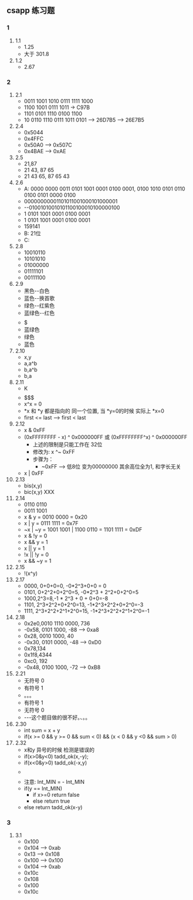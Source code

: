 ## csapp 练习题

### 1
1. 1.1
   - 1.25
   - 大于 301.8
2. 1.2
   - 2.67

### 2
1. 2.1
   - 0011 1001 1010 0111 1111 1000
   - 1100 1001 0111 1011 -> C97B
   - 1101 0101 1110 0100 1100
   - 10 0110 1110 0111 1011 0101 --> 26D7B5 --> 26E7B5
2. 2.4
   - 0x5044
   - 0x4FFC
   - 0x50A0 --> 0x507C
   - 0x4BAE --> 0xAE
3. 2.5
   - 21,87
   - 21 43, 87 65
   - 21 43 65, 87 65 43
4. 2.6
   - A: 0000 0000 0011 0101 1001 0001 0100 0001, 0100 1010 0101 0110 0100 0101 0000 0100
   - 00000000001101011001000101000001
   - --01001010010101100100010100000100
   - 1 0101 1001 0001 0100 0001
   - 1 0101 1001 0001 0100 0001
   - 159141
   - B: 21位
   - C: 
5. 2.8
   - 10010110
   - 10101010
   - 01000000
   - 01111101
   - 00111100
6. 2.9
   - 黑色--白色
   - 蓝色--换首歌
   - 绿色--红紫色
   - 蓝绿色--红色
   - $$$$$$$$$$$$$$$$$$$$$
   - 蓝绿色
   - 绿色
   - 蓝色
7. 2.10
   - x,y
   - a,a^b
   - b,a^b
   - b,a
8. 2.11
   - K
   - $$$$$$$$$$$
   - x^x = 0
   - *x 和 *y 都是指向的 同一个位置, 当 \*y=0的时候 实际上 \*x=0
   - first <= last --> first < last
9. 2.12
   - x & 0xFF
   - (0xFFFFFFFF - x) ^ 0x000000FF 或 (0xFFFFFFFF^x) ^ 0x000000FF
     - 上述的限制是只能工作在 32位
     - 修改为: x ^~ 0xFF
     - 步骤为：
       - ~0xFF --> 低8位 变为00000000 其余高位全为1, 和字长无关
   - x | 0xFF
10. 2.13
    - bis(x,y)
    - bic(x,y) XXX
11. 2.14
    - 0110 0110
    - 0011 1001
    - x & y = 0010 0000 = 0x20
    - x | y = 0111 1111 = 0x7F
    - ~x | ~y = 1001 1001 | 1100 0110 = 1101 1111 = 0xDF
    - x & !y = 0
    - x && y = 1
    - x || y = 1
    - !x || !y = 0
    - x && ~y = 1
12. 2.15
    - !(x^y)
13. 2.17
    - 0000, 0+0+0=0, -0*2^3+0+0 = 0
    - 0101, 0+2^2+0+2^0=5, -0*2^3 + 2^2+0+2^0=5
    - 1000,2^3=8,-1 * 2^3 + 0 + 0+0=-8
    - 1101, 2^3+2^2+0+2^0=13, -1*2^3+2^2+0+2^0=-3
    - 1111, 2^3+2^2+2^1+2^0=15, -1*2^3+2^2+2^1+2^0=-1
14. 2.18
    - 0x2e0,0010 1110 0000, 736
    - -0x58, 0101 1000, -88 --> 0xa8
    - 0x28, 0010 1000, 40
    - -0x30, 0101 0000, -48 --> 0xD0
    - 0x78,134
    - 0x1f8,4344
    - 0xc0, 192
    - -0x48, 0100 1000, -72 --> 0xB8
15. 2.21
    - 无符号 0
    - 有符号 1
    - 。。。
    - 有符号 1
    - 无符号 0
    - ---这个题目做的很不好。、。。
16. 2.30
    - int sum = x + y
    - if(x >= 0 && y >= 0 && sum < 0) && (x < 0 && y <0 && sum > 0)
17. 2.32
    - x和y 异号的时候 检测是错误的
    - if(x>0&y<0) tadd_ok(x,-y);
    - if(x<0&y>0) tadd_ok(-x,y)
    - $$$$$$$$$$$$$$$$$$$$$$$$$$$$
    - 注意: Int_MIN = - Int_MIN
    - if(y == Int_MIN)
      - if x>=0 return false
      - else return true
    - else return tadd_ok(x-y)

### 3
1. 3.1
   - 0x100
   - 0x104 --> 0xab
   - 0x13 --> 0x108
   - 0x100 --> 0x100
   - 0x104 --> 0xab
   - 0x10c
   - 0x108
   - 0x100
   - 0x10c